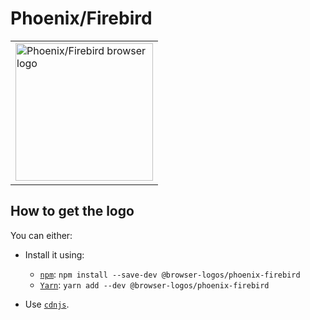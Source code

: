 Phoenix/Firebird
================

<!-- markdownlint-disable line-length no-inline-html -->
<table>
    <tr height=230>
        <td>
            <a href="https://github.com/alrra/browser-logos/tree/0c166d9c3f136e54858112c1d53f89356ad9d3db/src/archive/phoenix-firebird">
                <img width=220 src="https://raw.githubusercontent.com/alrra/browser-logos/0c166d9c3f136e54858112c1d53f89356ad9d3db/src/archive/phoenix-firebird/phoenix-firebird.svg?sanitize=true" alt="Phoenix/Firebird browser logo">
            </a>
        </td>
    </tr>
</table>
<!-- markdownlint-enable line-length no-inline-html -->

How to get the logo
-------------------

You can either:

* Install it using:

  * [`npm`][npm]: `npm install --save-dev @browser-logos/phoenix-firebird`
  * [`Yarn`][yarn]: `yarn add --dev @browser-logos/phoenix-firebird`

* Use [`cdnjs`][cdnjs].

<!-- Link labels: -->

[cdnjs]: https://cdnjs.com/libraries/browser-logos
[npm]: https://www.npmjs.com/
[yarn]: https://yarnpkg.com/
